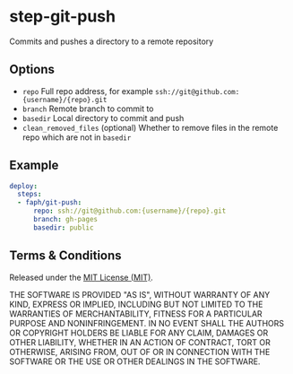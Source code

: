 # step-git-push

Commits and pushes a directory to a remote repository

## Options

- `repo` Full repo address, for example `ssh://git@github.com:{username}/{repo}.git`
- `branch` Remote branch to commit to
- `basedir` Local directory to commit and push
- `clean_removed_files` (optional) Whether to remove files in the remote repo which are not in `basedir`

## Example

```yaml
deploy:
  steps:
  - faph/git-push:
      repo: ssh://git@github.com:{username}/{repo}.git
      branch: gh-pages
      basedir: public
```

## Terms & Conditions

Released under the [MIT License (MIT)](LICENSE).

THE SOFTWARE IS PROVIDED "AS IS", WITHOUT WARRANTY OF ANY KIND, EXPRESS OR IMPLIED, INCLUDING BUT NOT LIMITED TO THE WARRANTIES OF MERCHANTABILITY, FITNESS FOR A PARTICULAR PURPOSE AND NONINFRINGEMENT. IN NO EVENT SHALL THE AUTHORS OR COPYRIGHT HOLDERS BE LIABLE FOR ANY CLAIM, DAMAGES OR OTHER LIABILITY, WHETHER IN AN ACTION OF CONTRACT, TORT OR OTHERWISE, ARISING FROM, OUT OF OR IN CONNECTION WITH THE SOFTWARE OR THE USE OR OTHER DEALINGS IN THE SOFTWARE.
